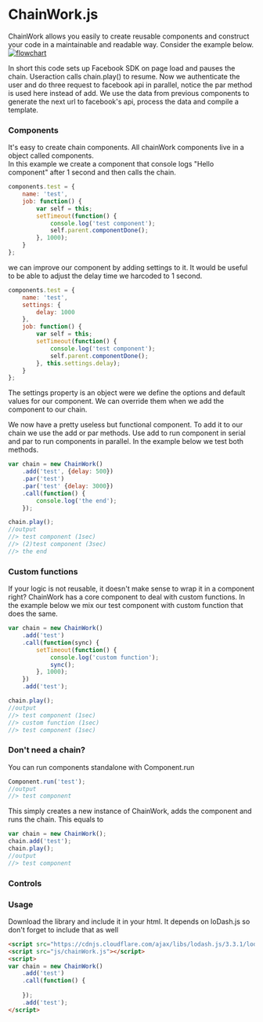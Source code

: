 ChainWork.js
========
ChainWork allows you easily to create reusable components and construct your code in a maintainable and readable way. Consider the example below.
[![flowchart](http://apps.tweecode.com/custom/chainwork/flowchart2.png)](http://apps.tweecode.com/custom/chainwork/flowchart.png)  

In short this code sets up Facebook SDK on page load and pauses the chain. Useraction calls chain.play() to resume. Now we authenticate the user and do three request to facebook api in parallel, notice the par method is used here instead of add. We use the data from previous components to generate the next url to facebook's api, process the data and compile a template.

### Components
It's easy to create chain components. All chainWork components live in a object called components.  
In this example we create a component that console logs "Hello component" after 1 second and then calls the chain.
```javascript
components.test = {
    name: 'test',
    job: function() {
        var self = this;
        setTimeout(function() {
            console.log('test component');
            self.parent.componentDone();
        }, 1000);
    }
};
```
we can improve our component by adding settings to it. It would be useful to be able to adjust the delay time we harcoded to 1 second.
```javascript
components.test = {
    name: 'test',
    settings: {
        delay: 1000
    },
    job: function() {
        var self = this;
        setTimeout(function() {
            console.log('test component');
            self.parent.componentDone();
        }, this.settings.delay);
    }
};
```
The settings property is an object were we define the options and default values for our component. We can override them when we add the component to our chain.  

We now have a pretty useless but functional component. To add it to our chain we use the add or par methods. Use add to run component in serial and par to run components in parallel. In the example below we test both methods.
```javascript
var chain = new ChainWork()
    .add('test', {delay: 500})
    .par('test')
    .par('test' {delay: 3000})
    .call(function() {
        console.log('the end');
    });

chain.play();
//output
//> test component (1sec)
//> (2)test component (3sec)
//> the end
```

### Custom functions
If your logic is not reusable, it doesn't make sense to wrap it in a component right? ChainWork has a core component to deal with custom functions. In the example below we mix our test component with custom function that does the same.
```javascript
var chain = new ChainWork()
    .add('test')
    .call(function(sync) {
        setTimeout(function() {
            console.log('custom function');
            sync();
        }, 1000);
    })
    .add('test');

chain.play();
//output
//> test component (1sec)
//> custom function (1sec)
//> test component (1sec)
```

### Don't need a chain?
You can run components standalone with Component.run
```javascript
Component.run('test');
//output
//> test component
```
This simply creates a new instance of ChainWork, adds the component and runs the chain. This equals to
```javascript
var chain = new ChainWork();
chain.add('test');
chain.play();
//output
//> test component
```

### Controls


### Usage
Download the library and include it in your html. It depends on loDash.js so don't forget to include that as well
```html
<script src="https://cdnjs.cloudflare.com/ajax/libs/lodash.js/3.3.1/lodash.js"></script>
<script src="js/chainWork.js"></script>
<script>
var chain = new ChainWork()
    .add('test')
    .call(function() {
        
    });
    .add('test');
</script>
```
